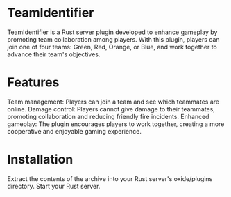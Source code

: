 # TeamIdentifier
TeamIdentifier is a Rust server plugin developed to enhance gameplay by promoting team collaboration among players. With this plugin, players can join one of four teams: Green, Red, Orange, or Blue, and work together to advance their team's objectives.

# Features
Team management: Players can join a team and see which teammates are online.
Damage control: Players cannot give damage to their teammates, promoting collaboration and reducing friendly fire incidents.
Enhanced gameplay: The plugin encourages players to work together, creating a more cooperative and enjoyable gaming experience.

# Installation
Extract the contents of the archive into your Rust server's oxide/plugins directory.
Start your Rust server.
